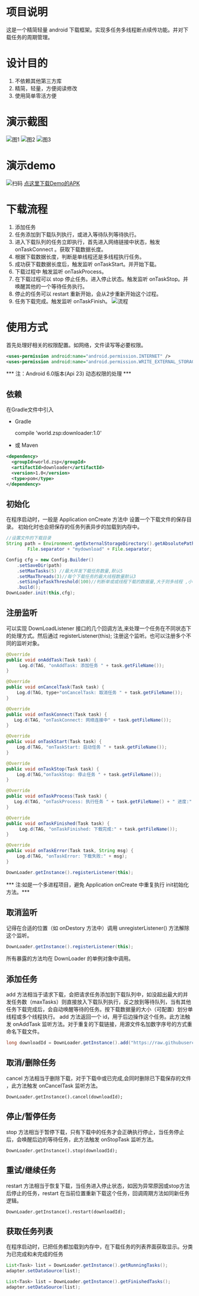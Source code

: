 # 项目说明
这是一个精简轻量 android 下载框架。实现多任务多线程断点续传功能。并对下载任务的周期管理。
# 设计目的
1. 不依赖其他第三方库
2. 精简，轻量，方便阅读修改
3. 使用简单零活方便

# 演示截图
![图1](https://github.com/4pp/downloader/blob/master/output/screenshot_1.png?raw=true)
![图2](https://github.com/4pp/downloader/blob/master/output/screenshot_2.png?raw=true)
![图3](https://github.com/4pp/downloader/blob/master/output/screenshot_3.png?raw=true)

# 演示demo
![扫码](https://github.com/4pp/downloader/blob/master/output/qrcode.png?raw=true)
[点这里下载Demo的APK](https://raw.githubusercontent.com/4pp/downloader/master/output/demo-release.apk)

# 下载流程
1. 添加任务
2. 任务添加到下载队列执行，或进入等待队列等待执行。
3. 进入下载队列的任务立即执行，首先进入网络链接中状态，触发 onTaskConnect 。获取下载数据长度。
4. 根据下载数据长度，判断是单线程还是多线程执行任务。
5. 成功获下载数据长度后，触发监听 onTaskStart。并开始下载。
6. 下载过程中 触发监听 onTaskProcess。
7. 在下载过程可以 stop 停止任务。进入停止状态。触发监听 onTaskStop。并唤醒其他的一个等待任务执行。
8. 停止的任务可以 restart 重新开始，会从2步重新开始这个过程。
9. 任务下载完成。触发监听 onTaskFinish。
![流程](https://github.com/4pp/downloader/blob/master/output/flow_chart.png?raw=true)

# 使用方式
首先处理好相关的权限配置。如网络，文件读写等必要权限。
```xml
<uses-permission android:name="android.permission.INTERNET" />
<uses-permission android:name="android.permission.WRITE_EXTERNAL_STORAGE"/>
```
*** 注：Android 6.0版本(Api 23) 动态权限的处理 ***
## 依赖
在Gradle文件中引入
- Gradle

    compile 'world.zsp:downloader:1.0'

- 或 Maven
```xml
<dependency>
  <groupId>world.zsp</groupId>
  <artifactId>downloader</artifactId>
  <version>1.0</version>
  <type>pom</type>
</dependency>
```
## 初始化
在程序启动时，一般是 Application onCreate 方法中 设置一个下载文件的保存目录。 初始化时也会把保存的任务列表异步的加载到内存中。
```java
//设置文件的下载目录
String path = Environment.getExternalStorageDirectory().getAbsolutePath() +
        File.separator + "mydownload" + File.separator;

Config cfg = new Config.Builder()
    .setSaveDir(path)
    .setMaxTasks(5) //最大并发下载任务数量,默认5
    .setMaxThreads(3)//每个下载任务的最大线程数量默认3
    .setSingleTaskThreshold(100)//判断单或或线程下载的数据量,大于则多线程 ,小于则单个线程下载, 单位KB
    .build();
DownLoader.init(this,cfg);
```
## 注册监听
可以实现 DownLoadListener 接口的几个回调方法,来处理一个任务在不同状态下的处理方式。然后通过 registerListener(this); 注册这个监听。也可以注册多个不同的监听对象。
```java
@Override
public void onAddTask(Task task) {
     Log.d(TAG, "onAddTask: 添加任务 " + task.getFileName());
}

@Override
public void onCancelTask(Task task) {
    Log.d(TAG, type+"onCancelTask: 取消任务 " + task.getFileName());
}

@Override
public void onTaskConnect(Task task) {
   Log.d(TAG, "onTaskConnect: 网络连接中" + task.getFileName());
}

@Override
public void onTaskStart(Task task) {
    Log.d(TAG, "onTaskStart: 启动任务 " + task.getFileName());
}

@Override
public void onTaskStop(Task task) {
    Log.d(TAG,"onTaskStop: 停止任务 " + task.getFileName());
}

@Override
public void onTaskProcess(Task task) {
   Log.d(TAG, "onTaskProcess: 执行任务 " + task.getFileName() + " 进度:" + task.getFinishedLength() + "/" + task.getContentLength());
}

@Override
public void onTaskFinished(Task task) {
     Log.d(TAG, "onTaskFinished: 下载完成:" + task.getFileName());
}

@Override
public void onTaskError(Task task, String msg) {
    Log.d(TAG, "onTaskError: 下载失败:" + msg);
}

DownLoader.getInstance().registerListener(this);

```
*** 注:如是一个多进程项目，避免 Application onCreate 中重复执行 init初始化方法。***

## 取消监听
记得在合适的位置（如 onDestory 方法中）调用 unregisterListener() 方法解除这个监听。
```java
DownLoader.getInstance().registerListener(this);
```
所有暴露的方法均在 DownLoader 的单例对象中调用。

## 添加任务
add 方法相当于请求下载，会把请求任务添加到下载队列中，如没超出最大的并发任务数（maxTasks）则直接放入下载队列执行，反之放到等待队列，当有其他任务下载完成后，会自动唤醒等待的任务。按下载数据量的大小（可配置）划分单线程或多个线程执行。 add 方法返回一个 id，用于后边操作这个任务。此方法触发 onAddTask 监听方法。对于重复的下载链接，用源文件名加数字序号的方式重命名下载文件。
```java
long downloadId = DownLoader.getInstance().add("https://raw.githubusercontent.com/4pp/downloader/master/output/demo-release.apk");
```

## 取消/删除任务
cancel 方法相当于删除下载，对于下载中或已完成,会同时删除已下载保存的文件 ，此方法触发 onCancelTask 监听方法。
```
DownLoader.getInstance().cancel(downloadId);
```

## 停止/暂停任务
stop 方法相当于暂停下载，只有下载中的任务才会正确执行停止，当任务停止后，会唤醒后边的等待任务，此方法触发 onStopTask 监听方法。
```
DownLoader.getInstance().stop(downloadId);
```

## 重试/继续任务
restart 方法相当于恢复下载，当任务进入停止状态，如因为异常原因或stop方法后停止的任务，restart 在当前位置重新下载这个任务，回调周期方法如同新任务逻辑。
```
DownLoader.getInstance().restart(downloadId);
```

## 获取任务列表
在程序启动时，已把任务都加载到内存中，在下载任务的列表界面获取显示。分类为已完成和未完成的任务
```java
List<Task> list = DownLoader.getInstance().getRunningTasks();
adapter.setDataSource(list);

List<Task> list = DownLoader.getInstance().getFinishedTasks();
adapter.setDataSource(list);
```